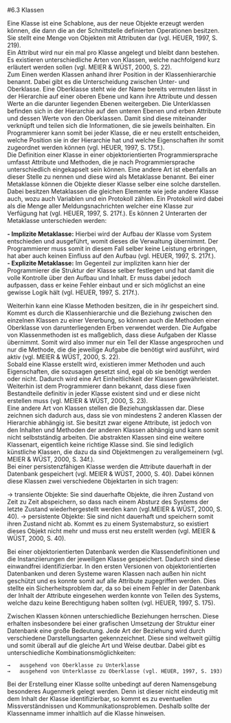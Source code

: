 #6.3 Klassen

Eine Klasse ist eine Schablone, aus der neue Objekte erzeugt werden können, die dann die an der Schnittstelle definierten Operationen besitzen. Sie stellt eine Menge von Objekten mit Attributen dar (vgl. HEUER, 1997, S. 219).   
Ein Attribut wird nur ein mal pro Klasse angelegt und bleibt dann bestehen.
Es existieren unterschiedliche Arten von Klassen, welche nachfolgend kurz erläutert werden sollen (vgl. MEIER & WÜST, 2000, S. 22).   
Zum Einen werden Klassen anhand ihrer Position in der Klassenhierarchie benannt. Dabei gibt es die Unterscheidung zwischen Unter- und Oberklasse. Eine Oberklasse steht wie der Name bereits vermuten lässt in der Hierarchie auf einer oberen Ebene und kann ihre Attribute und dessen Werte an die darunter liegenden Ebenen weitergeben. Die Unterklassen befinden sich in der Hierarchie auf den unteren Ebenen und erben Attribute und dessen Werte von den Oberklassen. Damit sind diese miteinander verknüpft und teilen sich die Informationen, die sie jeweils beinhalten. Ein Programmierer kann somit bei jeder Klasse, die er neu erstellt entscheiden, welche Position sie in der Hierarchie hat und welche Eigenschaften ihr somit zugeordnet werden können (vgl. HEUER, 1997, S. 175f.).   
Die Definition einer Klasse in einer objektorientierten Programmiersprache umfasst Attribute und Methoden, die je nach Programmiersprache unterschiedlich eingekapselt sein können.
Eine andere Art ist ebenfalls an dieser Stelle zu nennen und diese wird als Metaklasse benannt. Bei einer Metaklasse können die Objekte dieser Klasse selber eine solche darstellen. Dabei besitzen Metaklassen die gleichen Elemente wie jede andere Klasse auch, wozu auch Variablen und ein Protokoll zählen. Ein Protokoll wird dabei als die Menge aller Meldungsnachrichten welcher eine Klasse zur Verfügung hat (vgl. HEUER, 1997, S. 217f.).
Es können 2 Unterarten der Metaklasse unterschieden werden:

**- Implizite Metaklasse:** 
	Hierbei wird der Aufbau der Klasse vom System entschieden und ausgeführt, womit dieses die 								Verwaltung übernimmt. Der Programmierer muss somit in diesem Fall selber keine Leistung 								erbringen, hat aber auch keinen Einfluss auf den Aufbau (vgl. HEUER, 1997, S. 217f.).   
**- Explizite Metaklasse:** 
	Im Gegenteil zur impliziten kann hier der Programmierer die Struktur der Klasse selber 								 	 festlegen und hat damit die volle Kontrolle über den Aufbau und Inhalt. Er muss dabei 								    	jedoch aufpassen, dass er keine Fehler einbaut und er sich möglichst an eine gewisse Logik 							 	 hält (vgl. HEUER, 1997, S. 217f.).

Weiterhin kann eine Klasse Methoden besitzen, die in ihr gespeichert sind. Kommt es durch die Klassenhierarchie und die Beziehung zwischen den einzelnen Klassen zu einer Vererbung, so können auch die Methoden einer Oberklasse von darunterliegenden Erben verwendet werden. Die Aufgabe von Klassenmethoden ist es maßgeblich, dass diese Aufgaben der Klasse übernimmt. Somit wird also immer nur ein Teil der Klasse angesprochen und nur die Methode, die die jeweilige Aufgabe die benötigt wird ausführt, wird aktiv (vgl. MEIER & WÜST, 2000, S. 22).   
Sobald eine Klasse erstellt wird, existieren immer Methoden und auch Eigenschaften, die sozusagen gesetzt sind, egal ob sie benötigt werden oder nicht. Dadurch wird eine Art Einheitlichkeit der Klassen gewährleistet. Weiterhin ist dem Programmierer dann bekannt, dass diese fixen Bestandteile definitiv in jeder Klasse existent sind und er diese nicht erstellen muss (vgl. MEIER & WÜST, 2000, S. 23).   
Eine andere Art von Klassen stellen die Beziehungsklassen dar. Diese zeichnen sich dadurch aus, dass sie von mindestens 2 anderen Klassen der Hierarchie abhängig ist. Sie besitzt zwar eigene Attribute, ist jedoch von den Inhalten und Methoden der anderen Klassen abhängig und kann somit nicht selbstständig arbeiten.
Die abstrakten Klassen sind eine weitere Klassenart, eigentlich keine richtige Klasse sind. Sie sind lediglich künstliche Klassen, die dazu da sind Objektmengen zu verallgemeinern (vgl. MEIER & WÜST, 2000, S. 34f.).   
Bei einer persistenzfähigen Klasse werden die Attribute dauerhaft in der Datenbank gespeichert (vgl. MEIER & WÜST, 2000, S. 40). Dabei können diese Klassen zwei verschiedene Objektarten in sich tragen: 

→	transiente Objekte: Sie sind dauerhafte Objekte, die ihren Zustand von Zeit zu Zeit abspeichern, so dass nach 								einem Absturz des Systems der letzte Zustand wiederhergestellt werden kann (vgl.MEIER & WÜST, 							2000, S. 40).
→	persistente Objekte: Sie sind nicht dauerhaft und speichern somit ihren Zustand nicht ab. Kommt es zu einem 								   Systemabsturz, so existiert dieses Objekt nicht mehr und muss erst neu erstellt werden 								   (vgl. MEIER & WÜST, 2000, S. 40).

Bei einer objektorientierten Datenbank werden die Klassendefinitionen und die Instanziierungen der jeweiligen Klasse gespeichert. Dadurch sind diese einwandfrei identifizierbar. 
In den ersten Versionen von objektorientierten Datenbanken und deren Systeme waren Klassen nach außen hin nicht geschützt und es konnte somit auf alle Attribute zugegriffen werden. Dies stellte ein Sicherheitsproblem dar, da so bei einem Fehler in der Datenbank der Inhalt der Attribute eingesehen werden konnte von Teilen des Systems, welche dazu keine Berechtigung haben sollten (vgl. HEUER, 1997, S. 175).

Zwischen Klassen können unterschiedliche Beziehungen herrschen. Diese erhalten insbesondere bei einer grafischen Umsetzung der Struktur einer Datenbank eine große Bedeutung. Jede Art der Beziehung wird durch verschiedene Darstellungsarten gekennzeichnet. Diese sind weltweit gültig und somit überall auf die gleiche Art und Weise deutbar.
Dabei gibt es unterschiedliche Kombinationsmöglichkeiten:

	→	ausgehend von Oberklasse zu Unterklasse
	→	ausgehend von Unterklasse zu Oberklasse (vgl. HEUER, 1997, S. 193)

Bei der Erstellung einer Klasse sollte unbedingt auf deren Namensgebung besonderes Augenmerk gelegt werden. Denn ist dieser nicht eindeutig mit dem Inhalt der Klasse identifizierbar, so kommt es zu eventuellen Missverständnissen und Kommunikationsproblemen. Deshalb sollte der Klassenname immer inhaltlich auf die Klasse hinweisen. 